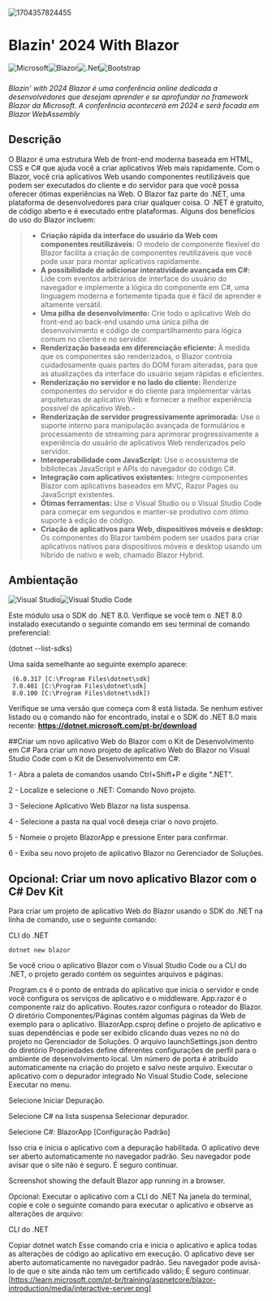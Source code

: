 ![1704357824455](https://github.com/ViniMortinho/Blazin-2024/assets/110264434/c2153def-39bf-4ea0-9d7e-e2ec67a59e01)


# Blazin' 2024 With Blazor
![Microsoft](https://img.shields.io/badge/Microsoft-0078D4?style=for-the-badge&logo=microsoft&logoColor=white)![Blazor](https://img.shields.io/badge/blazor-%235C2D91.svg?style=for-the-badge&logo=blazor&logoColor=white)![.Net](https://img.shields.io/badge/.NET-5C2D91?style=for-the-badge&logo=.net&logoColor=white)![Bootstrap](https://img.shields.io/badge/bootstrap-%238511FA.svg?style=for-the-badge&logo=bootstrap&logoColor=white)
###
_Blazin' with 2024 Blazor é uma conferência online dedicada a desenvolvedores que desejam aprender e se aprofundar no framework Blazor da Microsoft. A conferência acontecerá em 2024 e será focada em Blazor WebAssembly_

## Descrição
O Blazor é uma estrutura Web de front-end moderna baseada em HTML, CSS e C# que ajuda você a criar aplicativos Web mais rapidamente. Com o Blazor, você cria aplicativos Web usando componentes reutilizáveis que podem ser executados do cliente e do servidor para que você possa oferecer ótimas experiências na Web. O Blazor faz parte do .NET, uma plataforma de desenvolvedores para criar qualquer coisa. O .NET é gratuito, de código aberto e é executado entre plataformas.
Alguns dos benefícios do uso do Blazor incluem:

>- __Criação rápida da interface do usuário da Web com componentes reutilizáveis:__ O modelo de componente flexível do Blazor facilita a criação de componentes reutilizáveis que você pode usar para montar aplicativos rapidamente.
>- __A possibilidade de adicionar interatividade avançada em C#:__ Lide com eventos arbitrários de interface do usuário do navegador e implemente a lógica do componente em C#, uma linguagem moderna e fortemente tipada que é fácil de aprender e altamente versátil.
>- __Uma pilha de desenvolvimento:__ Crie todo o aplicativo Web do front-end ao back-end usando uma única pilha de desenvolvimento e código de compartilhamento para lógica comum no cliente e no servidor.
>- __Renderização baseada em diferenciação eficiente:__ À medida que os componentes são renderizados, o Blazor controla cuidadosamente quais partes do DOM foram alteradas, para que as atualizações da interface do usuário sejam rápidas e eficientes.
>- __Renderização no servidor e no lado do cliente:__ Renderize componentes do servidor e do cliente para implementar várias arquiteturas de aplicativo Web e fornecer a melhor experiência possível de aplicativo Web.-
>- __Renderização de servidor progressivamente aprimorada:__ Use o suporte interno para manipulação avançada de formulários e processamento de streaming para aprimorar progressivamente a experiência do usuário de aplicativos Web renderizados pelo servidor.
>- __Interoperabilidade com JavaScript:__ Use o ecossistema de bibliotecas JavaScript e APIs do navegador do código C#.
>- __Integração com aplicativos existentes:__ Integre componentes Blazor com aplicativos baseados em MVC, Razor Pages ou JavaScript existentes.
>- __Ótimas ferramentas:__ Use o Visual Studio ou o Visual Studio Code para começar em segundos e manter-se produtivo com ótimo suporte à edição de código.
>- __Criação de aplicativos para Web, dispositivos móveis e desktop:__ Os componentes do Blazor também podem ser usados para criar aplicativos nativos para dispositivos móveis e desktop usando um híbrido de nativo e web, chamado Blazor Hybrid.

## __Ambientação__
![Visual Studio](https://img.shields.io/badge/Visual%20Studio-5C2D91.svg?style=for-the-badge&logo=visual-studio&logoColor=white)![Visual Studio Code](https://img.shields.io/badge/Visual%20Studio%20Code-0078d7.svg?style=for-the-badge&logo=visual-studio-code&logoColor=white)

Este módulo usa o SDK do .NET 8.0. Verifique se você tem o .NET 8.0 instalado executando o seguinte comando em seu terminal de comando preferencial:
 
 (dotnet --list-sdks)
 
 Uma saída semelhante ao seguinte exemplo aparece:
```
 (6.0.317 [C:\Program Files\dotnet\sdk]
 7.0.401 [C:\Program Files\dotnet\sdk]
 8.0.100 [C:\Program Files\dotnet\sdk])
```
Verifique se uma versão que começa com 8 está listada. Se nenhum estiver listado ou o comando não for encontrado, instal
e o SDK do .NET 8.0 mais recente: __https://dotnet.microsoft.com/pt-br/download__


##Criar um novo aplicativo Web do Blazor com o Kit de Desenvolvimento em C#
Para criar um novo projeto de aplicativo Web do Blazor no Visual Studio Code com o Kit de Desenvolvimento em C#:

1 - Abra a paleta de comandos usando Ctrl+Shift+P e digite ".NET".

2 - Localize e selecione o .NET: Comando Novo projeto.

3 - Selecione Aplicativo Web Blazor na lista suspensa.

4 - Selecione a pasta na qual você deseja criar o novo projeto.

5 - Nomeie o projeto BlazorApp e pressione Enter para confirmar.

6 - Exiba seu novo projeto de aplicativo Blazor no Gerenciador de Soluções.

## Opcional: Criar um novo aplicativo Blazor com o C# Dev Kit
Para criar um projeto de aplicativo Web do Blazor usando o SDK do .NET na linha de comando, use o seguinte comando:

CLI do .NET
```
dotnet new blazor
```
Se você criou o aplicativo Blazor com o Visual Studio Code ou a CLI do .NET, o projeto gerado contém os seguintes arquivos e páginas:

Program.cs é o ponto de entrada do aplicativo que inicia o servidor e onde você configura os serviços de aplicativo e o middleware.
App.razor é o componente raiz do aplicativo.
Routes.razor configura o roteador do Blazor.
O diretório Componentes/Páginas contém algumas páginas da Web de exemplo para o aplicativo.
BlazorApp.csproj define o projeto de aplicativo e suas dependências e pode ser exibido clicando duas vezes no nó do projeto no Gerenciador de Soluções.
O arquivo launchSettings.json dentro do diretório Propriedades define diferentes configurações de perfil para o ambiente de desenvolvimento local. Um número de porta é atribuído automaticamente na criação do projeto e salvo neste arquivo.
Executar o aplicativo com o depurador integrado
No Visual Studio Code, selecione Executar no menu.

Selecione Iniciar Depuração.

Selecione C# na lista suspensa Selecionar depurador.

Selecione C#: BlazorApp [Configuração Padrão]

Isso cria e inicia o aplicativo com a depuração habilitada. O aplicativo deve ser aberto automaticamente no navegador padrão. Seu navegador pode avisar que o site não é seguro. É seguro continuar.

Screenshot showing the default Blazor app running in a browser.

Opcional: Executar o aplicativo com a CLI do .NET
Na janela do terminal, copie e cole o seguinte comando para executar o aplicativo e observe as alterações de arquivo:

CLI do .NET

Copiar
dotnet watch
Esse comando cria e inicia o aplicativo e aplica todas as alterações de código ao aplicativo em execução. O aplicativo deve ser aberto automaticamente no navegador padrão. Seu navegador pode avisá-lo de que o site ainda não tem um certificado válido; É seguro continuar.
[https://learn.microsoft.com/pt-br/training/aspnetcore/blazor-introduction/media/interactive-server.png]
